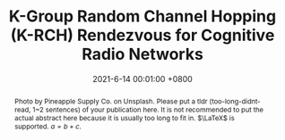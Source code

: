 ---
title:          "K-Group Random Channel Hopping (K-RCH) Rendezvous for Cognitive Radio Networks"
date:           2021-6-14 00:01:00 +0800
selected:       false
pub:            "IEEE International Conference on Communications (ICC)"
# pub_pre:        "Submitted to "
# pub_post:       'Under review.'
pub_last:       ' <span class="badge badge-pill badge-publication badge-success">Spotlight</span>'
pub_date:       "2021"
# semantic_scholar_id: 204e3073870fae3d05bcbc2f6a8e263d9b72e776  # use this to retrieve citation count
abstract: >-
  Photo by Pineapple Supply Co. on Unsplash. Please put a tldr (too-long-didnt-read, 1~2 sentences) of your publication here. It is not recommended to put the actual abstract here because it is usually too long to fit in. $\LaTeX$ is supported. $a=b+c$.
cover:          /assets/images/covers/cover3.jpg
authors:
  - Xiaochan Xue#
  - Shucheng Yu#
  - Min Song
  - Chunsheng Xin
# * is equal contribution
links:
  Paper: https://ieeexplore.ieee.org/abstract/document/9500643/
  Code: https://github.com/Luna-Xue
  # Unsplash: https://unsplash.com/photos/sliced-in-half-pineapple--_PLJZmHZzk

---